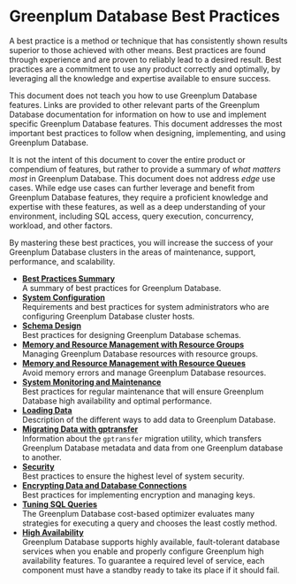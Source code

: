 # Greenplum Database Best Practices 

A best practice is a method or technique that has consistently shown results superior to those achieved with other means. Best practices are found through experience and are proven to reliably lead to a desired result. Best practices are a commitment to use any product correctly and optimally, by leveraging all the knowledge and expertise available to ensure success.

This document does not teach you how to use Greenplum Database features. Links are provided to other relevant parts of the Greenplum Database documentation for information on how to use and implement specific Greenplum Database features. This document addresses the most important best practices to follow when designing, implementing, and using Greenplum Database.

It is not the intent of this document to cover the entire product or compendium of features, but rather to provide a summary of *what matters most* in Greenplum Database. This document does not address *edge* use cases. While edge use cases can further leverage and benefit from Greenplum Database features, they require a proficient knowledge and expertise with these features, as well as a deep understanding of your environment, including SQL access, query execution, concurrency, workload, and other factors.

By mastering these best practices, you will increase the success of your Greenplum Database clusters in the areas of maintenance, support, performance, and scalability.

-   **[Best Practices Summary](summary.html)**  
A summary of best practices for Greenplum Database.
-   **[System Configuration](sysconfig.html)**  
Requirements and best practices for system administrators who are configuring Greenplum Database cluster hosts.
-   **[Schema Design](schema.html)**  
Best practices for designing Greenplum Database schemas.
-   **[Memory and Resource Management with Resource Groups](resgroups.html)**  
Managing Greenplum Database resources with resource groups.
-   **[Memory and Resource Management with Resource Queues](workloads.html)**  
Avoid memory errors and manage Greenplum Database resources.
-   **[System Monitoring and Maintenance](maintenance.html)**  
Best practices for regular maintenance that will ensure Greenplum Database high availability and optimal performance.
-   **[Loading Data](data_loading.html)**  
Description of the different ways to add data to Greenplum Database.
-   **[Migrating Data with gptransfer](gptransfer.html)**  
Information about the `gptransfer` migration utility, which transfers Greenplum Database metadata and data from one Greenplum database to another.
-   **[Security](security.html)**  
Best practices to ensure the highest level of system security. 
-   **[Encrypting Data and Database Connections](encryption.html)**  
Best practices for implementing encryption and managing keys.
-   **[Tuning SQL Queries](tuning_queries.html)**  
The Greenplum Database cost-based optimizer evaluates many strategies for executing a query and chooses the least costly method.
-   **[High Availability](ha.html)**  
Greenplum Database supports highly available, fault-tolerant database services when you enable and properly configure Greenplum high availability features. To guarantee a required level of service, each component must have a standby ready to take its place if it should fail.

